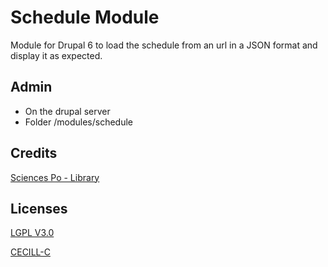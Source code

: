 # Schedule Module
Module for Drupal 6 to load the schedule from an url in a JSON format and display it as expected.


## Admin
* On the drupal server
* Folder /modules/schedule


## Credits
[Sciences Po - Library](http://www.sciencespo.fr/bibliotheque/en)


## Licenses
[LGPL V3.0](http://www.gnu.org/licenses/lgpl.txt "LGPL V3.0")

[CECILL-C](http://www.cecill.info/licences/Licence_CeCILL-C_V1-fr.html "CECILL-C")
